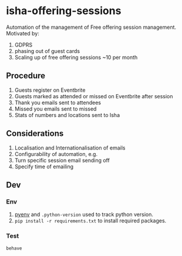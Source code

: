 # isha-offering-sessions

Automation of the management of Free offering session management. Motivated by:

1. GDPRS
  1. phasing out of guest cards
1. Scaling up of free offering sessions ~10 per month


## Procedure
1. Guests register on Eventbrite
1. Guests marked as attended or missed on Eventbrite after session
1. Thank you emails sent to attendees
1. Missed you emails sent to missed
1. Stats of numbers and locations sent to Isha

## Considerations
1. Localisation and Internationalisation of emails
1. Configurability of automation, e.g.
  1. Turn specific session email sending off
  1. Specify time of emailing

## Dev

### Env
1. [pyenv](https://github.com/pyenv/pyenv) and `.python-version` used to track python version.
2. `pip install -r requirements.txt` to install required packages.

### Test
`behave`
